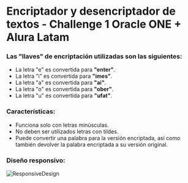 # Encriptador y desencriptador de textos - Challenge 1 Oracle ONE + Alura Latam

### Las "llaves" de encriptación utilizadas son las siguientes:

* La letra "e" es convertida para **"enter"**.
* La letra "i" es convertida para **"imes"**.
* La letra "a" es convertida para **"ai"**.
* La letra "o" es convertida para **"ober"**.
* La letra "u" es convertida para **"ufat"**.

### Características:

* Funciona solo con letras minúsculas.
* No deben ser utilizados letras con tildes.
* Puede convertir una palabra para la versión encriptada, así como también devolver la palabra encriptada a su versión original.

### Diseño responsivo:
![ResponsiveDesign](https://user-images.githubusercontent.com/73754710/210117629-e943be5b-39fd-47f5-8a69-83cefb08ca54.jpg)
